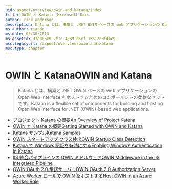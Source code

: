 ```yaml
---
uid: aspnet/overview/owin-and-katana/index
title: OWIN と Katana |Microsoft Docs
author: rick-anderson
description: Katana とは、構築と .NET OWIN ベースの web アプリケーションの Open Web Interface をホストするためのコンポーネントの柔軟なセットです。
ms.author: riande
ms.date: 05/30/2013
ms.assetid: 37e005e9-2f1c-4039-b6ef-15612e0fdbc9
msc.legacyurl: /aspnet/overview/owin-and-katana
msc.type: chapter
---
```

<a name="owin-and-katana"></a><span data-ttu-id="b3a8a-103">OWIN と Katana</span><span class="sxs-lookup"><span data-stu-id="b3a8a-103">OWIN and Katana</span></span>
====================
> <span data-ttu-id="b3a8a-104">Katana とは、構築と .NET OWIN ベースの web アプリケーションの Open Web Interface をホストするためのコンポーネントの柔軟なセットです。</span><span class="sxs-lookup"><span data-stu-id="b3a8a-104">Katana is a flexible set of components for building and hosting Open Web Interface for .NET (OWIN)-based web applications.</span></span>


- [<span data-ttu-id="b3a8a-105">プロジェクト Katana の概要</span><span class="sxs-lookup"><span data-stu-id="b3a8a-105">An Overview of Project Katana</span></span>](an-overview-of-project-katana.md)
- [<span data-ttu-id="b3a8a-106">OWIN と Katana の概要</span><span class="sxs-lookup"><span data-stu-id="b3a8a-106">Getting Started with OWIN and Katana</span></span>](getting-started-with-owin-and-katana.md)
- [<span data-ttu-id="b3a8a-107">Katana サンプル</span><span class="sxs-lookup"><span data-stu-id="b3a8a-107">Katana Samples</span></span>](katana-samples.md)
- [<span data-ttu-id="b3a8a-108">OWIN スタートアップ クラス検出</span><span class="sxs-lookup"><span data-stu-id="b3a8a-108">OWIN Startup Class Detection</span></span>](owin-startup-class-detection.md)
- [<span data-ttu-id="b3a8a-109">Katana で Windows 認証を有効にする</span><span class="sxs-lookup"><span data-stu-id="b3a8a-109">Enabling Windows Authentication in Katana</span></span>](enabling-windows-authentication-in-katana.md)
- [<span data-ttu-id="b3a8a-110">IIS 統合パイプラインの OWIN ミドルウェア</span><span class="sxs-lookup"><span data-stu-id="b3a8a-110">OWIN Middleware in the IIS Integrated Pipeline</span></span>](owin-middleware-in-the-iis-integrated-pipeline.md)
- [<span data-ttu-id="b3a8a-111">OWIN OAuth 2.0 承認サーバー</span><span class="sxs-lookup"><span data-stu-id="b3a8a-111">OWIN OAuth 2.0 Authorization Server</span></span>](owin-oauth-20-authorization-server.md)
- [<span data-ttu-id="b3a8a-112">Azure Worker ロールで OWIN をホストする</span><span class="sxs-lookup"><span data-stu-id="b3a8a-112">Host OWIN in an Azure Worker Role</span></span>](host-owin-in-an-azure-worker-role.md)
